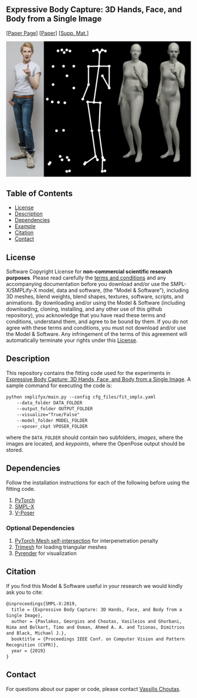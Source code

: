 ## Expressive Body Capture: 3D Hands, Face, and Body from a Single Image

[[Paper Page](https://smpl-x.is.tue.mpg.de/)] [[Paper](https://ps.is.tuebingen.mpg.de/uploads_file/attachment/attachment/497/SMPL-X.pdf)]
[[Supp. Mat.](https://ps.is.tuebingen.mpg.de/uploads_file/attachment/attachment/498/SMPL-X-supp.pdf)]

![SMPL-X Examples](./images/teaser_fig.png)


## Table of Contents
  * [License](#license)
  * [Description](#description)
  * [Dependencies](#dependencies)
  * [Example](#example)
  * [Citation](#citation)
  * [Contact](#contact)


## License

Software Copyright License for **non-commercial scientific research purposes**.
Please read carefully the [terms and conditions](https://github.com/vchoutas/smplx/blob/master/LICENSE) and any accompanying documentation before you download and/or use the SMPL-X/SMPLify-X model, data and software, (the "Model & Software"), including 3D meshes, blend weights, blend shapes, textures, software, scripts, and animations. By downloading and/or using the Model & Software (including downloading, cloning, installing, and any other use of this github repository), you acknowledge that you have read these terms and conditions, understand them, and agree to be bound by them. If you do not agree with these terms and conditions, you must not download and/or use the Model & Software. Any infringement of the terms of this agreement will automatically terminate your rights under this [License](./LICENSE).

## Description

This repository contains the fitting code used for the experiments in [Expressive Body Capture: 3D Hands, Face, and Body from a Single Image](https://smpl-x.is.tue.mpg.de/).
A sample command for executing the code is:
```Shell
python smplifyx/main.py --config cfg_files/fit_smplx.yaml 
    --data_folder DATA_FOLDER 
    --output_folder OUTPUT_FOLDER 
    --visualize="True/False"
    --model_folder MODEL_FOLDER
    --vposer_ckpt VPOSER_FOLDER
```
where the `DATA_FOLDER` should contain two subfolders, *images*, where the
images are located, and *keypoints*, where the OpenPose output should be
stored.

 
## Dependencies

Follow the installation instructions for each of the following before using the
fitting code.

1. [PyTorch](https://pytorch.org/)
2. [SMPL-X](https://github.com/MPI-IS/smplx)
3. [V-Poser](https://github.com/nghorbani/HumanBodyPrior)

### Optional Dependencies

1. [PyTorch Mesh self-intersection](https://github.com/MPI-IS/torch-mesh-isect) for interpenetration penalty
1. [Trimesh](https://trimsh.org/) for loading triangular meshes
1. [Pyrender](https://pyrender.readthedocs.io/) for visualization

## Citation

If you find this Model & Software useful in your research we would kindly ask you to cite:

```
@inproceedings{SMPL-X:2019,
  title = {Expressive Body Capture: 3D Hands, Face, and Body from a Single Image},
  author = {Pavlakos, Georgios and Choutas, Vasileios and Ghorbani, Nima and Bolkart, Timo and Osman, Ahmed A. A. and Tzionas, Dimitrios and Black, Michael J.},
  booktitle = {Proceedings IEEE Conf. on Computer Vision and Pattern Recognition (CVPR)},
  year = {2019}
}
```

## Contact

For questions about our paper or code, please contact [Vassilis Choutas](vassilis.choutas@tuebingen.mpg.de).
